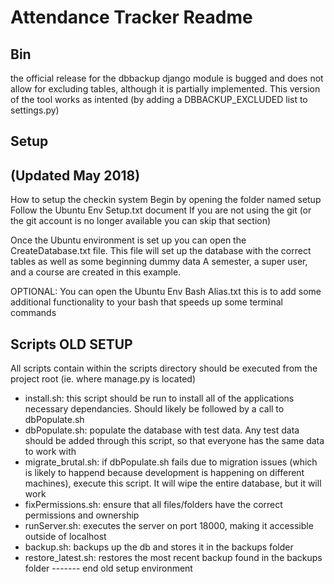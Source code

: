 Attendance Tracker Readme
=========================

Bin
---
the official release for the dbbackup django module is bugged and does not allow for excluding tables, although it is partially implemented. This version of the tool works as intented (by adding a DBBACKUP\_EXCLUDED list to settings.py)


## Setup
## (Updated May 2018)
How to setup the checkin system 
Begin by opening the folder named setup
Follow the Ubuntu Env Setup.txt document
If you are not using the git (or the git account is no longer available you can skip that section)

Once the Ubuntu environment is set up you can open the CreateDatabase.txt file. 
	This file will set up the database with the correct tables as well as some beginning dummy data 
		A semester, a super user, and a course are created in this example. 

OPTIONAL:
You can open the Ubuntu Env Bash Alias.txt 
	this is to add some additional functionality to your bash that speeds up some terminal commands



Scripts OLD SETUP 
-------
All scripts contain within the scripts directory should be executed from the project root (ie. where manage.py is located)

- install.sh: this script should be run to install all of the applications necessary dependancies. Should likely be followed by a call to dbPopulate.sh
- dbPopulate.sh: populate the database with test data. Any test data should be added through this script, so that everyone has the same data to work with
- migrate\_brutal.sh: if dbPopulate.sh fails due to migration issues (which is likely to happend because development is happening on different machines), execute this script. It will wipe the entire database, but it will work
- fixPermissions.sh: ensure that all files/folders have the correct permissions and ownership
- runServer.sh: executes the server on port 18000, making it accessible outside of localhost
- backup.sh: backups up the db and stores it in the backups folder
- restore\_latest.sh: restores the most recent backup found in the backups folder
------- end old setup environment

